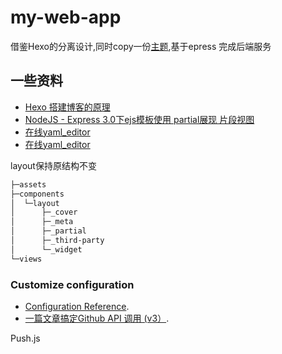 # my-web-app

借鉴Hexo的分离设计,同时copy一份[主题](https://xaoxuu.com/wiki/material-x/),基于epress 完成后端服务

## 一些资料

- [Hexo 搭建博客的原理](https://segmentfault.com/p/1210000010636536/read)
- [NodeJS - Express 3.0下ejs模板使用 partial展现 片段视图](http://yijiebuyi.com/blog/e503a402ffac43ca1cbaba9d4317b54d.html)
- [在线yaml_editor](http://www.bejson.com/validators/yaml_editor/)
- [在线yaml_editor](http://www.bejson.com/validators/yaml_editor/)

layout保持原结构不变

```bash
├─assets
├─components
│  └─layout
│      ├─_cover
│      ├─_meta
│      ├─_partial
│      ├─_third-party
│      └─_widget
└─views
```

### Customize configuration

- [Configuration Reference](https://cli.vuejs.org/config/).
- [一篇文章搞定Github API 调用 (v3）](https://segmentfault.com/a/1190000015144126).

Push.js
